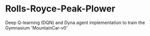 # Rolls-Royce-Peak-Plower
Deep Q-learning (DQN) and Dyna agent implementation to train the Gymnasium 'MountainCar-v0'
